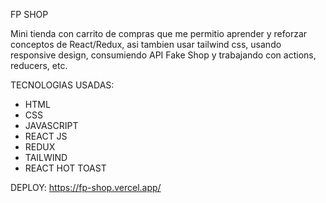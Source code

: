 FP SHOP

Mini tienda con carrito de compras que me permitio aprender y reforzar conceptos de React/Redux, asi tambien usar tailwind css, usando responsive design, consumiendo API Fake Shop y trabajando con actions, reducers, etc.

TECNOLOGIAS USADAS:

- HTML
- CSS
- JAVASCRIPT
- REACT JS
- REDUX
- TAILWIND
- REACT HOT TOAST


DEPLOY: https://fp-shop.vercel.app/
